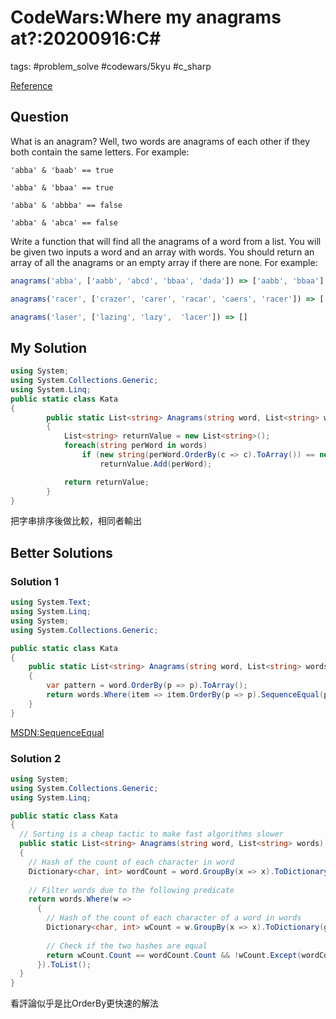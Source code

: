 # CodeWars:Where my anagrams at?:20200916:C\#

tags: #problem_solve #codewars/5kyu #c_sharp

[Reference](https://www.codewars.com/kata/523a86aa4230ebb5420001e1/csharp)

## Question

What is an anagram? Well, two words are anagrams of each other if they both contain the same letters. For example:

```
'abba' & 'baab' == true

'abba' & 'bbaa' == true

'abba' & 'abbba' == false

'abba' & 'abca' == false
```

Write a function that will find all the anagrams of a word from a list. You will be given two inputs a word and an array with words. You should return an array of all the anagrams or an empty array if there are none. For example:

```javascript
anagrams('abba', ['aabb', 'abcd', 'bbaa', 'dada']) => ['aabb', 'bbaa']

anagrams('racer', ['crazer', 'carer', 'racar', 'caers', 'racer']) => ['carer', 'racer']

anagrams('laser', ['lazing', 'lazy',  'lacer']) => []
```

## My Solution

```C#
using System;
using System.Collections.Generic;
using System.Linq;
public static class Kata
{
        public static List<string> Anagrams(string word, List<string> words)
        {
            List<string> returnValue = new List<string>();
            foreach(string perWord in words)
                if (new string(perWord.OrderBy(c => c).ToArray()) == new string(word.OrderBy(c => c).ToArray()))
                    returnValue.Add(perWord);

            return returnValue;
        }
}
```

把字串排序後做比較，相同者輸出

## Better Solutions

### Solution 1

```C#
using System.Text;
using System.Linq;
using System;
using System.Collections.Generic;

public static class Kata
{
    public static List<string> Anagrams(string word, List<string> words)
    {
        var pattern = word.OrderBy(p => p).ToArray();
        return words.Where(item => item.OrderBy(p => p).SequenceEqual(pattern)).ToList();
    }
}
```

[MSDN:SequenceEqual](https://docs.microsoft.com/zh-tw/dotnet/api/system.linq.enumerable.sequenceequal?view=netcore-3.1)

### Solution 2

```C#
using System;
using System.Collections.Generic;
using System.Linq;

public static class Kata
{
  // Sorting is a cheap tactic to make fast algorithms slower
  public static List<string> Anagrams(string word, List<string> words)
  {
    // Hash of the count of each character in word
    Dictionary<char, int> wordCount = word.GroupBy(x => x).ToDictionary(g => g.Key, g => g.Count(c => c == c));
    
    // Filter words due to the following predicate
    return words.Where(w => 
      {
        // Hash of the count of each character of a word in words
        Dictionary<char, int> wCount = w.GroupBy(x => x).ToDictionary(g => g.Key, g => g.Count(c => c == c));
        
        // Check if the two hashes are equal
        return wCount.Count == wordCount.Count && !wCount.Except(wordCount).Any();
      }).ToList();
  }
}
```

看評論似乎是比OrderBy更快速的解法
